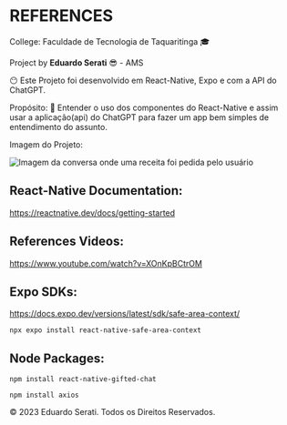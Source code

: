 # REFERENCES
College: Faculdade de Tecnologia de Taquaritinga &#x1F393;

Project by **Eduardo Serati** &#x1F60E; - AMS 

&#128566; Este Projeto foi desenvolvido em React-Native, Expo e com a API do ChatGPT.

Propósito: &#129297; Entender o uso dos componentes do React-Native e assim usar a aplicação(api) do ChatGPT para fazer um app bem simples de entendimento do assunto. 

Imagem do Projeto:

![Imagem da conversa onde uma receita foi pedida pelo usuário](../assests/food-bot-chat.png)

## React-Native Documentation:
<https://reactnative.dev/docs/getting-started>

## References Videos:
<https://www.youtube.com/watch?v=XOnKpBCtrOM>
## Expo SDKs:
<https://docs.expo.dev/versions/latest/sdk/safe-area-context/>

`npx expo install react-native-safe-area-context`

## Node Packages:
`npm install react-native-gifted-chat`

`npm install axios`

&copy; 2023 Eduardo Serati. Todos os Direitos Reservados.
